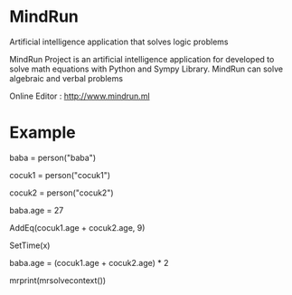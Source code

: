 # MindRun
 Artificial intelligence application that solves logic problems

MindRun Project is an artificial intelligence application for developed to solve math equations with Python and Sympy Library. MindRun can solve algebraic and verbal problems

Online Editor : http://www.mindrun.ml

# Example
baba = person("baba")

cocuk1 = person("cocuk1")

cocuk2 = person("cocuk2")

baba.age = 27

AddEq(cocuk1.age + cocuk2.age, 9)

SetTime(x)

baba.age = (cocuk1.age + cocuk2.age) * 2
  
mrprint(mrsolvecontext())
